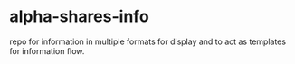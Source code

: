  # alpha-shares-info
repo for information in multiple formats for display and to act as templates for information flow. 
